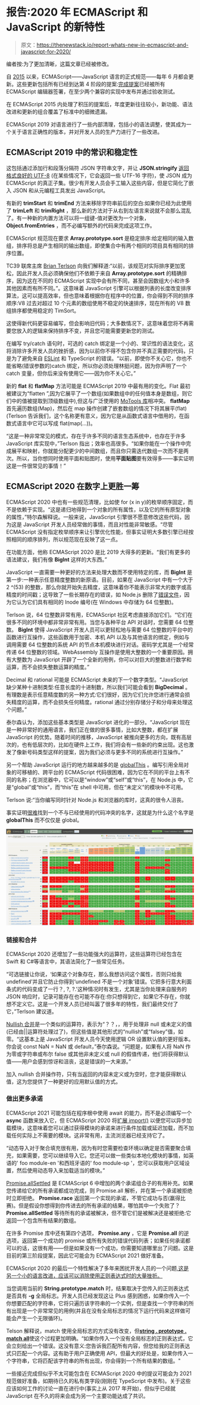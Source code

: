 # 报告:2020 年 ECMAScript 和 JavaScript 的新特性

> 原文：<https://thenewstack.io/report-whats-new-in-ecmascript-and-javascript-for-2020/>

编者按:为了更加清晰，这篇文章已经被修改。

自 [2015](/whats-new-es2016/) 以来，ECMAScript——JavaScript 语言的正式规范——每年 6 月都会更新。这些更新包括所有已经到达第 4 阶段的提案:[完成提案](https://github.com/tc39/proposals/blob/master/finished-proposals.md)已经被所有 ECMAScript 编辑器签署，在至少两个兼容的实现中发布并通过验收测试。

在 ECMAScript 2015 内处理了积压的提案后，年度更新往往较小，新功能、语法改进和更新的组合覆盖了标准中的细微遗漏。

ECMAScript 2019 对语言进行了一些内部清理，包括小的语法调整，使其成为一个关于语言正确性的版本，并对开发人员的生产力进行了一些改进。

## ECMAScript 2019 中的常识和稳定性

这包括通过添加行和段落分隔符 JSON 字符串文字，并让 **JSON.stringify** [返回格式良好的 UTF-8](https://v8.dev/features/well-formed-json-stringify) (在某些情况下，它会返回一些 UTF-16 字符)，使 JSON 成为 ECMAScript 的真正子集。很少有开发人员会手工输入这些内容，但是它简化了嵌入 JSON 和从元编程工具发出 JavaScript。

有新的 **trimStart** 和 **trimEnd** 方法来移除字符串前后的空白:如果你已经为此使用了 **trimLeft** 和 **trimRight** ，那么新的方法对于从右到左语言来说就不会那么混乱了。有一种新的内置方法可以将一组键-值对更改为一个对象， **Object.fromEntries** ，而不必编写额外的代码来完成这项工作。

ECMAScript 规范现在要求 **Array.prototype.sort** 是稳定排序:给定相同的输入数组，排序将总是产生相同的输出数组，即使集合中有两个相同的项目具有相同的排序位置。

TC39 联席主席 [Brian Terlson](https://github.com/bterlson) 向我们解释道:“以前，该规范对实际排序更加宽松，因此开发人员必须确保他们不依赖于来自 **Array.prototype.sort** 的精确排序，因为这在不同的 ECMAScript 实现中会有所不同，甚至会因数组大小和许多其他因素而有所不同。”。这意味着 JavaScript 引擎可以根据列表的长度改变排序算法，这可以提高效率，但也意味着根据你在程序中的位置，你会得到不同的排序顺序:V8 过去对超过 10 个元素的数组使用不稳定的快速排序，现在所有的 V8 数组排序都使用稳定的 TimSort。

这使得新代码更容易编写，但会影响旧代码；大多数情况下，这意味着您将不再需要您放入的逻辑来保持排序不变，并且您可能需要更新您的测试。

在编写 try/catch 语句时，可选的 catch 绑定是一个小的、常识性的语法变化，这将消除许多开发人员的挫折感，因为以前你不得不包含你并不真正需要的代码，只是为了避免来自 [ESLint](https://eslint.org) 和 TypeScript 的错误。“以前，即使你不关心它，你也不能省略(错误参数的)catch 绑定，所以你必须处理林挺问题，因为你声明了一个 catch 变量，但你后来没有使用它——因为你不关心它。”

新的 **flat** 和 **flatMap** 方法可能是 ECMAScript 2019 中最有用的变化。Flat 最初被建议为“flatten ”,因为它展平了一个数组(如果数组中的任何值本身是数组，则它们中的值被提取到顶级数组中),但这与广泛使用的 [MoTools 库](https://mootools.net/)相冲突。 **flatMap** 首先遍历数组(Map)，然后在 map 操作创建了嵌套数组的情况下将其展平(flat)(Terlson 告诉我们，这个名称更有意义，因为它是从函数式语言中借用的，在函数式语言中它可以写成 flat(map(…))。

“这是一种非常常见的模式，存在于许多不同的语言生态系统中，也存在于许多 JavaScript 库实现中，”Terlson 指出；效率也高很多。“如果你能在一个操作中完成展平和映射，你就能分配更少的中间数组，而且你只需迭代数组一次而不是两次。所以，当你想同时使用平面和贴图时，使用**平面贴图**要有效得多——事实证明这是一件很常见的事情！”

## ECMAScript 2020 在数字上更胜一筹

ECMAScript 2020 中也有一些规范清理，比如使 for (x in y)的枚举顺序固定，而不是依赖于实现。“这是递归地得到一个对象的所有属性，以及它的所有原型对象的属性，”特尔森解释说。一般来说，JavaScript 引擎很不愿意修改这些代码，因为这是 JavaScript 开发人员经常做的事情，而且对性能非常敏感。“尽管 ECMAScript 没有指定枚举顺序来让引擎优化性能，但事实证明大多数引擎已经按照相同的顺序排列，所以规范现在反映了这一点。

在功能方面，他称 ECMAScript 2020 是比 2019 大得多的更新。“我们有更多的语法建议，我们有像 **BigInt** 这样的大东西。”

JavaScript 一直需要一种更好的方法来处理大数而不使用特定的库，而 **BigInt** 是第一步:一种表示任意精度整数的新原语。目前，如果在 JavaScript 中有一个大于 2 ^(53) 的整数，那么你就开始失去精度，这意味着你不能表示非常大的数字或高精度的时间戳；这导致了一些长期存在的错误，如 Node.js 删除了[错误文件](https://github.com/nodejs/node/issues/12115)，因为它认为它们具有相同的 Inode 编号(在 Windows 中存储为 64 位整数)。

Terlson 说，64 位整数非常有用，ECMAScript 社区考虑直接添加它们。“它们在很多不同的环境中都非常非常有用。当您与各种平台 API 对话时，您需要 64 位整数。 **BigInt** 使得 JavaScript 开发人员可以更轻松地与需要 64 位整数的平台中的函数进行互操作，这些函数用于加密、本机 API 以及与其他语言的绑定，例如与调用需要 64 位整数的系统 API 的节点本机模块进行对话。密码学尤其是一个经常传递 64 位整数的领域。WebAssembly 互操作是使用大整数的一个重要原因。拥有大整数为 JavaScript 开辟了一个全新的用例，你可以对巨大的整数进行数学和运算，而不会损失整数运算的精度。”

Decimal 和 rational 可能是 ECMAScript 未来的下一个数字类型。“JavaScript 缺少某种十进制类型:任意长度的十进制数，所以我们可能会看到 **BigDecimal** 。有理数是表示任意精度数的另一种方式:它们很好，因为它们允许您进行通常会损失精度的运算，而不会损失任何精度。rational 通过分别存储分子和分母来处理这个问题。”

泰尔森认为，添加这些基本类型是 JavaScript 进化的一部分。“JavaScript 现在是一种非常好的通用语言，我们正在做的很多事情，比如大整数，都在扩展 JavaScript 的优势。随着时间的推移，JavaScript 被推向更多的方向，既有高层次的，也有低层次的，比如在硬件上工作，我们将会有一些新的约束出现。这也激发了像新号码类型这样的提案，因为我们必须与更多不同的系统进行互操作。”

另一个帮助 JavaScript 运行的地方越来越多的是 [globalThis](https://github.com/tc39/proposal-global) 。编写引用全局对象的可移植的、跨平台的 ECMAScript 代码很困难，因为它在不同的平台上有不同的名称；在浏览器中，它可以是“window”或“self”或“this”，在 Node.js 中，它是“global”或“this”，而“this”在 shell 中可用，但在“未定义”的模块中不可用。

Terlson 说:“当你编写同时针对 Node.js 和浏览器的库时，这真的很令人沮丧。

事实证明[很难](https://github.com/tc39/proposal-global/blob/master/NAMING.md)找到一个不与已经使用的代码冲突的名字，这就是为什么这个名字是 **globalThis** 而不仅仅是 global。

[![](img/6fc478a5a9afaf9822e428815324efb1.png)](http://kangax.github.io/compat-table/es6/)

### 链接和合并

ECMAScript 2020 还增加了一些功能强大的运算符，这些运算符已经包含在 Swift 和 C#等语言中，其语法简化了一些常见任务。

“可选链接让你说，‘如果这个对象存在，那么我想访问这个属性，否则只给我 undefined’并且它防止你得到‘undefined 不是一个对象’错误。它把多行意大利面条式的代码变成了一行？, ?, ?.'这种情况时有发生，尤其是当你处理来自服务的 JSON 响应时，记录可能存在也可能不存在:你只想得到它，如果它不存在，你就想不定义它。这是一个开发人员已经叫嚣了很多年的特性，我们最终交付了它，”Terlson 建议道。

[Nullish 合并](https://github.com/tc39/proposal-nullish-coalescing)是一个类似的运算符，表示为“？？，，用于处理非 null 或未定义的值(已经由||运算符处理过了)，但这些值是其他形式的“nullish”或“falsey”值，如零。“这基本上是 JavaScript 开发人员今天使用逻辑 OR 设置默认值的更好版本。你会说 const NaN = NaN 或 default，”泰尔森说。“问题是，如果有人将 NaN 作为零或字符串或布尔 false 或其他非未定义或 null 的假值传递，他们将获得默认值——用户会感到惊讶和沮丧，这是错误的一大来源。”

加入 nullish 合并操作符，只有当返回的内容未定义或为空时，您才能获得默认值，这为您提供了一种更好的应用默认值的方式。

### 做出更多承诺

ECMAScript 2021 可能包括在程序根中使用 await 的能力，而不是必须编写一个 **async** 函数来放入它，但 ECMAScript 2020 将[扩展 import()](https://github.com/tc39/proposal-dynamic-import) 以便您可以异步加载模块，这意味着您可以通过获得模块的承诺来进行条件加载或延迟加载，而不加载任何实际上不需要的模块。这非常有用，主流浏览器已经支持它了。

“动态导入对于聚合填充很有用，因为有时您需要检查环境以确定是否需要聚合填充，如果需要，您可以继续导入它。您还可以做一些类似本地化模块的事情，如英语的' foo module-en '和西班牙语的' foo module-sp '，您可以获取用户区域设置，然后使用动态导入来加载适当的模块。”

[Promise.allSettled](https://github.com/tc39/proposal-promise-allSettled) 是 ECMAScript 6 中增加的两个承诺组合子的有用补充。如果您传递给它的所有承诺都成功完成，则 Promise.all 解析，并在第一个承诺被拒绝时立即拒绝。 **Promise.race** 返回第一个实现的承诺，不管它成功与否(赢得比赛)。但是假设你想得到你传进去的所有承诺的结果，哪怕其中一个失败了？ **Promise.allSettled** 等待所有的承诺被解决，但不管它们是被解决还是被拒绝:它返回一个包含所有结果的数组。

在许多 Promise 库中还有第四个选项， **Promise.any** ，它是 **Promise.all** 的逆选项，返回第一个成功的 promise 或所有失败的错误代码列表；如果任何承诺都可以的话，这很有用——但是如果没有一个成功，你需要知道哪里出了问题。这是目前的第三阶段提案，因此它可能会为 ECMAScript 2021 做好准备。

ECMAScript 2020 的最后一个特性解决了多年来困扰开发人员的一个问题[,这是另一个小的语言改进，应该可以消除使用正则表达式时的大量挫折。](https://stackoverflow.com/questions/432493/how-do-you-access-the-matched-groups-in-a-javascript-regular-expression)

当您调用当前的 **String.prototype.match** 时，结果取决于您传入的正则表达式是否具有 **-g** 全局标志。开发人员已经发现这让 Plus 感到困惑，如果你传入一个你想要匹配的字符串，它将只遍历该字符串的一个实例，但是查找一个字符串的所有出现是一个非常常见的用例(并且在没有全局标志的情况下运行代码来这样做可能会产生一个无限循环)。

Telson 解释说，match 使用全局标志的方式没有改变，但[**string . prototype . match all**](https://github.com/tc39/proposal-string-matchall)使这个过程更加明确。“如果你传入一个没有全局标志的正则表达式，它会立刻给出一个错误。这没有意义:您告诉我匹配所有内容，但您给我的正则表达式只匹配一个内容。这有助于用户正确使用 API，但最大的好处是，如果你传入一个字符串，它将匹配该字符串的所有出现，你会得到一个所有结果的数组。"

一些接近完成但似乎不太可能包含在 ECMAScript 2020 中的提议可能会为 2021 规范做好准备，如期待已久的私有类字段(刚刚在 TypeScript 中发布)。关于这些应该如何工作的讨论一直在进行中(事实上从 2017 年开始)，但似乎已经就 JavaScript 在不久的将来会成为另一个主要功能达成了共识。

<svg xmlns:xlink="http://www.w3.org/1999/xlink" viewBox="0 0 68 31" version="1.1"><title>Group</title> <desc>Created with Sketch.</desc></svg>